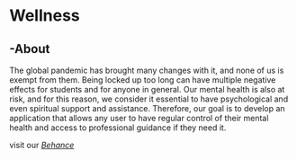 # Wellness
## -About
The global pandemic has brought many changes with it, and none of us is exempt from them. Being locked up too long can have multiple negative effects for students and for anyone in general. Our mental health is also at risk, and for this reason, we consider it essential to have psychological and even spiritual support and assistance. Therefore, our goal is to develop an application that allows any user to have regular control of their mental health and access to professional guidance if they need it.


visit our *[Behance][1]*

[1]: https://www.behance.net/gallery/96060213/Wellness-UI-for-Web-and-Mobile-App
